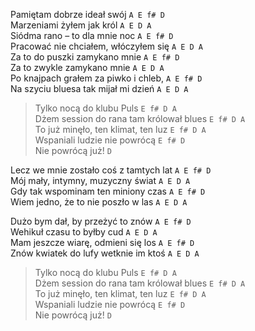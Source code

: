 Pamiętam dobrze ideał swój				`A E f# D`  
Marzeniami żyłem jak król				`A E D A`  
Siódma rano – to dla mnie noc				`A E f# D`  
Pracować nie chciałem, włóczyłem się			`A E D A`  
Za to do puszki zamykano mnie				`A E f# D`  
Za to zwykle zamykano mnie				`A E D A`  
Po knajpach grałem za piwko i chleb,			`A E f# D`  
Na szyciu bluesa tak mijał mi dzień			`A E D A`  

>Tylko nocą do klubu Puls				`E f# D A`  
>Dżem session do rana tam królował blues		`E f# D A`  
>To już minęło, ten klimat, ten luz			`E f# D A`  
>Wspaniali ludzie nie powrócą				`E f# D`  
>Nie powrócą już!					`D`  

Lecz we mnie zostało coś z tamtych lat		`A E f# D`  
Mój mały, intymny, muzyczny świat			`A E D A`  
Gdy tak wspominam ten miniony czas			`A E f# D`  
Wiem jedno, że to nie poszło w las			`A E D A`  

Dużo bym dał, by przeżyć to znów			`A E f# D`  
Wehikuł czasu to byłby cud				`A E D A`  
Mam jeszcze wiarę, odmieni się los			`A E f# D`  
Znów kwiatek do lufy wetknie im ktoś			`A E D A`  

>Tylko nocą do klubu Puls				`E f# D A`  
>Dżem session do rana tam królował blues		`E f# D A`  
>To już minęło, ten klimat, ten luz			`E f# D A`  
>Wspaniali ludzie nie powrócą				`E f# D`  
>Nie powrócą już!					`D`  
